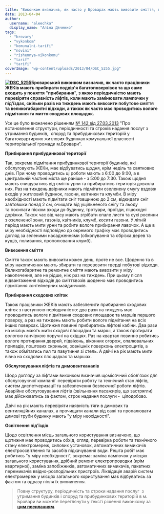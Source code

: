 ```yaml
---
title: "Виконком визначив, як часто у Броварах мають вивозити сміття, прибирати двори та мити під'їзди"
date: 2013-04-04
author: 
  username: "aleechka"
  display_name: "Аліна Дяченко"
tags: 
  - "brovary"
  - "vykonkom"
  - "komunalni-tarifi"
  - "novini"
  - "rishennya-vikonkomu"
  - "tarif"
  - "tarifi"
coverImage: "wp-content/uploads/2013/04/DSC_5255.jpg"
---
```


**[![DSC_5255](https://mpz.brovary.org/wp-content/uploads/2013/04/DSC_5255.jpg)](https://mpz.brovary.org/wp-content/uploads/2013/04/DSC_5255.jpg)Броварський виконком визначив, як часто працівники ЖЕКів мають прибирати подвір'я багатоповерхівок та що саме входить у поняття "прибирання", з якою періодичністю мають перевіряти справність ліфтів, коли мають замінювати лампочки у під'їздах, скільки разів на тиждень мають вивозити побутове сміття та великогабаритні відходи, а також як часто має проводитись вологе підмітання та миття сходових площадок.**

Усе це було визначено рішенням [№ 142 від 27.03.2013](https://docs.brovary.org/p7105/27.03.2013/142) "Про встановлення структури, періодичності та строків надання послуг з утримання будинків,  споруд та прибудинкових територій у багатоквартирних житлових будинках комунальної власності  територіальної громади м.Бровари".

**Прибирання прибудинкової території**

Так, зокрема підмітання прибудинкової території будинків, які обслуговують ЖЕКи, має відбуватись щодня, крім неділь та святкових днів. При чому проводитись ці роботи мають з 6:00 до 9:00, а в центральній частині міста ще раніше - з 5:00 до 7:30. Також щодня мають очищуватись від сміття урни та прибиратись територія довкола них. Раз на тиждень двірники мають підмітати озеленену смугу вздовж входів у житловий будинок, газони, квітники та клумби. В міру необхідності мають підмітати сніг товщиною до 2 см, відкидати сніг завтовшки понад 2 см, очищати від ущільненого снігу та льоду та посипати піском входи до будинку, тротуари, проїзди, пішоходні доріжки. Також час від часу мають згрібати опале листя та сухі рослини з озелененої зони, газонів, квітників, клумб, косити газони. У літній період мають мити урни та робити вологе прибирання лавочок. А ще в міру необхідності відповідно до окремого графіку має проводитись догляд за зеленими насадженнями (обкопування та обрізка дерев та кущів, поливання, прополювання клумб).

**Вивезення сміття**

Сміття також мають вивозити кожен день, проте не все. Щоденно та в міру накопичення мають збирати та перевозити тверді побутові відходи. Великогабаритне та ремонтне сміття мають вивозити у міру накопечення, але не рідше, ніж раз на тиждень. При цьому після відвантаження відходів до сміттєвозів щоденно має проводитись підмітання контейнерних майданчиків.

**Прибирання сходових кліток**

Також працівники ЖЕКів мають забезпечити прибирання сходових кліток з наступною періодичністю: два рази на тиждень має проводитись вологе підмітання сходових площадок та маршів першого поверху, а раз на тиждень мають робити вологе підмітання на всіх інших поверхах. Щотижня повинні прибиратись ліфтові кабіни. Два рази на місяць мають мити сходові площадки та марші, а також протирати вологою ганчіркою поручні на східцях. Раз на квартал повинно робитись вологе протирання дверей, підвіконь, віконних огорож, опалювальних приладів, поштових скриньок, зовнішніх поверхонь електрощитів, а також обмітатись пил та павутиння зі стель. А двічі на рік мають мити вівна на сходових площадках та маршах.

**Обслуговування ліфтів та димовентканалів**

Щодо догляду за ліфтами виконком визначив щомісячний обов'язок для обслуговуючої компанії  перевіряти роботу та технічний стан ліфтів, систем диспетчеризації та забезпечення безпекчної роботи ліфтів. Аварійне обслуговування ліфтів (звільнення пасажирів, що застрягли) має дійснюватись за фактом, строк надання послуги -  цілодобово.

Двічі на рік мають перевіряти наявність тяги в димових та вентиляційних каналах, а прочищати канали від сажі та пропалювати димові труби будинку мають "у міру неохідності".

**Освітлення під'їздів**

Щодо освітлення місць загального користування визначено, що щотижня має проводитись обхід, огляд, перевірка роботи та технічного стану електромереж, силових установок, автоматичних вимикачів електроосвітлення та засобів підкачування води. Решта робіт має робитись "у міру необхідності", зокрема: заміна лампочок у місцях загального користування, дрібний ремонт електропроводки (крім квартирної), заміна запобіжників, автоматичних вимикачів, пакетних перемикачів ввідно-розподільних пристроїв. Ліквідація аварій систем електромереж у місцях загального користування має відбуватись за фактом та одразу після їх виникнення.

> Повну структуру, періодичність та строки надання послуг  з утримання будинків і споруд та прибудинкових територій в м. Бровари ви можете переглянути у тексті рішення виконкому за **[цим посиланням](https://docs.brovary.org/p7105/27.03.2013/142).**
